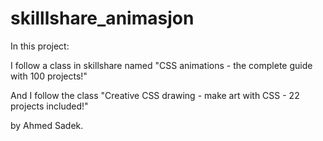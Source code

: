 # skilllshare_animasjon

In this project:

I follow a class in skillshare named "CSS animations - the complete guide with 100 projects!"

And I follow the class "Creative CSS drawing - make art with CSS - 22 projects included!"

by Ahmed Sadek.


